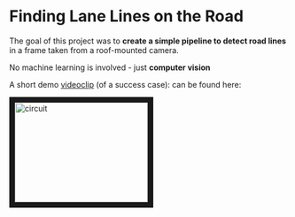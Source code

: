 # Finding Lane Lines on the Road

The goal of this project was to **create a simple pipeline to detect road lines** in a frame taken from a roof-mounted camera.

No machine learning is involved - just **computer vision** 

A short demo [videoclip](https://youtu.be/_y9Nl2SqRGM) (of a success case): can be found here:

<a href="https://youtu.be/_y9Nl2SqRGM" target="_blank"><img src="https://i.ytimg.com/vi/_y9Nl2SqRGM/hqdefault.jpg" 
alt="circuit" width="240" height="180" border="10" /></a>
